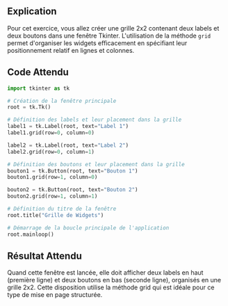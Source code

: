 ## Explication

Pour cet exercice, vous allez créer une grille 2x2 contenant deux labels et deux boutons dans une fenêtre Tkinter. L'utilisation de la méthode `grid` permet d'organiser les widgets efficacement en spécifiant leur positionnement relatif en lignes et colonnes.

## Code Attendu

```python
import tkinter as tk

# Création de la fenêtre principale
root = tk.Tk()

# Définition des labels et leur placement dans la grille
label1 = tk.Label(root, text="Label 1")
label1.grid(row=0, column=0)

label2 = tk.Label(root, text="Label 2")
label2.grid(row=0, column=1)

# Définition des boutons et leur placement dans la grille
bouton1 = tk.Button(root, text="Bouton 1")
bouton1.grid(row=1, column=0)

bouton2 = tk.Button(root, text="Bouton 2")
bouton2.grid(row=1, column=1)

# Définition du titre de la fenêtre
root.title("Grille de Widgets")

# Démarrage de la boucle principale de l'application
root.mainloop()
```

## Résultat Attendu

Quand cette fenêtre est lancée, elle doit afficher deux labels en haut (première ligne) et deux boutons en bas (seconde ligne), organisés en une grille 2x2. Cette disposition utilise la méthode grid qui est idéale pour ce type de mise en page structurée.
